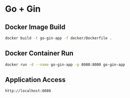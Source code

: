 # Go + Gin

## Docker Image Build

```bash
docker build -t go-gin-app -f docker/Dockerfile .
```

## Docker Container Run

```bash
docker run -d --name go-gin-app -p 8080:8000 go-gin-app
```

## Application Access

```bash
http://localhost:8080
```